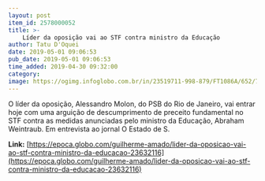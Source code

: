 ```yaml
---
layout: post
item_id: 2578000052
title: >-
    Líder da oposição vai ao STF contra ministro da Educação
author: Tatu D'Oquei
date: 2019-05-01 09:06:53
pub_date: 2019-05-01 09:06:53
time_added: 2019-04-30 09:32:00
category: 
image: https://ogimg.infoglobo.com.br/in/23519711-998-879/FT1086A/652/77986473_BrasiliaEntrevista-do-deputado-Alessandro-Molon-da-Rede-na-Camara-dos-Deputados.-Antonio.jpg
---
```


O líder da oposição, Alessandro Molon, do PSB do Rio de Janeiro, vai entrar hoje com uma arguição de descumprimento de preceito fundamental no STF contra as medidas anunciadas pelo ministro da Educação, Abraham Weintraub. Em entrevista ao jornal O Estado de S.

**Link:** [https://epoca.globo.com/guilherme-amado/lider-da-oposicao-vai-ao-stf-contra-ministro-da-educacao-23632116](https://epoca.globo.com/guilherme-amado/lider-da-oposicao-vai-ao-stf-contra-ministro-da-educacao-23632116)

